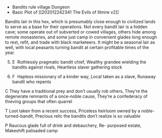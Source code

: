 - Bandits rule village Dungeon
- Basic Plot of [[202012242341 The Evils of Illmire v2]]

Bandits lair in this hex, which is presumably close enough to civilized lands to serve as a base for their operations. Not every bandit lair is a hidden cave; some operate out of subverted or cowed villages, others hide among remote monasteries, and some just camp in convenient glades long enough to rest, refit, and trade with black marketeers. It might be a seasonal lair as well, with local peasants turning bandit at certain profitable times of the year.

5.  E  Ruthlessly pragmatic bandit chief, Wealthy grandee wielding the bandits against rivals, Heartless slaver gathering stock
    
6.  F  Hapless missionary of a kinder way, Local taken as a slave, Runaway bandit who repents
    

C They have a traditional prey and don’t usually rob others, They’re the degenerate remnants of a once-noble cause, They’re a confederacy of thieving groups that often quarrel

T Loot taken from a recent success, Priceless heirloom owned by a noble-turned-bandit, Precious relic the bandits don’t realize is so valuable

P Raucous glade full of drink and debauchery, Re- purposed estate, Makeshift palisaded camp
